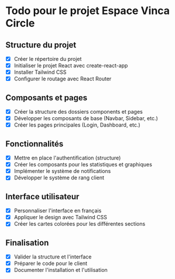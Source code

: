 # Todo pour le projet Espace Vinca Circle

## Structure du projet
- [x] Créer le répertoire du projet
- [x] Initialiser le projet React avec create-react-app
- [x] Installer Tailwind CSS
- [x] Configurer le routage avec React Router

## Composants et pages
- [x] Créer la structure des dossiers components et pages
- [x] Développer les composants de base (Navbar, Sidebar, etc.)
- [x] Créer les pages principales (Login, Dashboard, etc.)

## Fonctionnalités
- [x] Mettre en place l'authentification (structure)
- [x] Créer les composants pour les statistiques et graphiques
- [x] Implémenter le système de notifications
- [x] Développer le système de rang client

## Interface utilisateur
- [x] Personnaliser l'interface en français
- [x] Appliquer le design avec Tailwind CSS
- [x] Créer les cartes colorées pour les différentes sections

## Finalisation
- [x] Valider la structure et l'interface
- [x] Préparer le code pour le client
- [x] Documenter l'installation et l'utilisation

